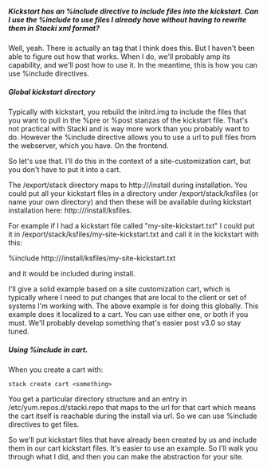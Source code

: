 ##### Kickstart has an %include directive to include files into the kickstart. Can I use the %include to use files I already have without having to rewrite them in Stacki xml format?

Well, yeah. There is actually an <include> tag that I think does this. But I haven't been able to figure out how that works. When I do, we'll probably amp its capability, and we'll post how to use it. In the meantime, this is how you can use %include directives.

##### Global kickstart directory

Typically with kickstart, you rebuild the initrd.img to include the files that you want to pull in the %pre or %post stanzas of the kickstart file. That's not practical with Stacki and is way more work than you probably want to do.  However the %include directive allows you to use a url to pull files from the webserver, which you have. On the frontend.

So let's use that. I'll do this in the context of a site-customization cart, but you don't have to put it into a cart.

The /export/stack directory maps to http://<frontend name or ip>/install during installation. You could put all your kickstart files in a directory under /export/stack/ksfiles (or name your own directory) and then these will be available during kickstart installation here: http://<frontend name or ip>/install/ksfiles.

For example if I had a kickstart file called "my-site-kickstart.txt" I could put it in /export/stack/ksfiles/my-site-kickstart.txt and call it in the kickstart with this:

%include http://<frontend name or ip>/install/ksfiles/my-site-kickstart.txt

and it would be included during install. 

I'll give a solid example based on a site customization cart, which is typically where I need to put changes that are local to the client or set of systems I'm working with. The above example is for doing this globally. This example does it localized to a cart. You can use either one, or both if you must. We'll probably develop something that's easier post v3.0 so stay tuned. 

##### Using %include in cart.

When you create a cart with:

```
stack create cart <something>
```

You get a particular directory structure and an entry in /etc/yum.repos.d/stacki.repo that maps to the url for that cart which means the cart itself is reachable during the install via url. So we can use %include directives to get files.

So we'll put kickstart files that have already been created by us and include them in our cart kickstart files. It's easier to use an example. So I'll walk you through what I did, and then you can make the abstraction for your site. 
